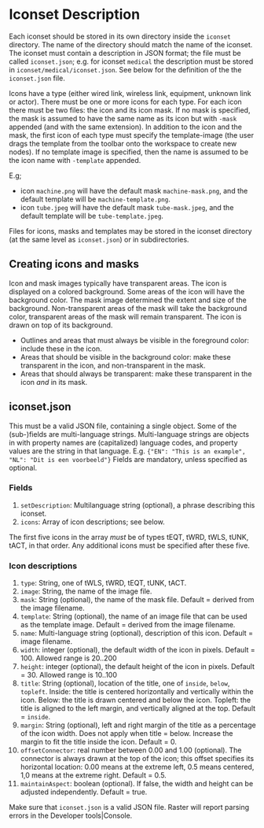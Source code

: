 # Iconset Description
Each iconset should be stored in its own directory inside the `iconset` directory.
The name of the directory should match the name of the iconset.
The iconset must contain a description in JSON format; the file must be called `iconset.json`; e.g. for iconset `medical` the description must be stored in `iconset/medical/iconset.json`. See below for the definition of the the `iconset.json` file.

Icons have a type (either wired link, wireless link, equipment, unknown link or actor). There must be one or more icons for each type. 
For each icon there must be two files: the icon and its icon mask. If no mask is specified, the mask is assumed to have the same name as its icon but with `-mask` appended (and with the same extension). 
In addition to the icon and the mask, the first icon of each type must specify the template-image (the user drags the template from the toolbar onto the workspace to create new nodes). If no template image is specified, then the name is assumed to be the icon name with `-template` appended.
 
E.g;
* icon `machine.png` will have the default mask `machine-mask.png`, and the default template will be `machine-template.png`.
* icon `tube.jpeg` will have the default mask `tube-mask.jpeg`, and the default template will be `tube-template.jpeg`.

Files for icons, masks and templates may be stored in the iconset directory (at the same level as `iconset.json`) or in subdirectories.

## Creating icons and masks
Icon and mask images typically have transparent areas. The icon is displayed on a colored background. Some areas of the icon will have the background color. The mask image determined the extent and size of the background. Non-transparent areas of the mask will take the background color, transparent areas of the mask will remain transparent. The icon is drawn on top of its background.

* Outlines and areas that must always be visible in the foreground color: include these in the icon.
* Areas that should be visible in the background color: make these transparent in the icon, and non-transparent in the mask.
* Areas that should always be transparent: make these transparent in the icon *and* in its mask.

## iconset.json
This must be a valid JSON file, containing a single object. Some of the (sub-)fields are multi-language strings. Multi-language strings are objects in with property names are (capitalized) language codes, and property values are the string in that language.
E.g. `{"EN": "This is an example", "NL": "Dit is een voorbeeld"}`
Fields are mandatory, unless specified as optional.

### Fields
1. `setDescription`: Multilanguage string (optional), a phrase describing this iconset.
2. `icons`: Array of icon descriptions; see below.

The first five icons in the array *must* be of types tEQT, tWRD, tWLS, tUNK, tACT, in that order. Any additional icons must be specified after these five.

### Icon descriptions
1. `type`: String, one of tWLS, tWRD, tEQT, tUNK, tACT.
2. `image`: String, the name of the image file. 
3. `mask`: String (optional), the name of the mask file. Default = derived from the image filename.
4. `template`: String (optional), the name of an image file that can be used as the template image. Default = derived from the image filename.
5. `name`: Multi-language string (optional), description of this icon. Default = image filename.
6. `width`: integer (optional), the default width of the icon in pixels. Default = 100. Allowed range is 20..200
7. `height`: integer (optional), the default height of the icon in pixels. Default = 30. Allowed range is 10..100
8. `title`: String (optional), location of the title, one of `inside`, `below`, `topleft`. Inside: the title is centered horizontally and vertically within the icon. Below: the title is drawn centered and below the icon. Topleft: the title is aligned to the left margin, and vertically aligned at the top. Default = `inside`.
9. `margin`: String (optional), left and right margin of the title as a percentage of the icon width. Does not apply when title = below. Increase the margin to fit the title inside the icon. Default = 0.
10. `offsetConnector`: real number between 0.00 and 1.00 (optional). The connector is always drawn at the top of the icon; this offset specifies its horizontal location: 0.00 means at the extreme left, 0.5 means centered, 1,0 means at the extreme right. Default = 0.5.
11. `maintainAspect`: boolean (optional). If false, the width and height can be adjusted independently. Default = true.

Make sure that `iconset.json` is a valid JSON file. Raster will report parsing errors in the Developer tools|Console.
